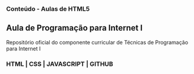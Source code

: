 ### Conteúdo - Aulas de HTML5

## Aula de Programação para Internet I

Repositório oficial do componente curricular de Técnicas de Programação para Internet I

### HTML | CSS | JAVASCRIPT | GITHUB
